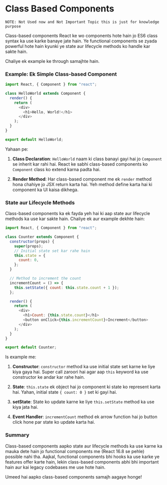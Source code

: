 # Class Based Components

`NOTE: Not Used now and Not Important Topic this is just for knowledge purpose`

Class-based components React ke wo components hote hain jo ES6 class syntax ka use karke banaye jate hain. Ye functional components se zyada powerful hote hain kyunki ye state aur lifecycle methods ko handle kar sakte hain.

Chaliye ek example ke through samajhte hain.

### Example: Ek Simple Class-based Component

```javascript
import React, { Component } from "react";

class HelloWorld extends Component {
  render() {
    return (
      <div>
        <h1>Hello, World!</h1>
      </div>
    );
  }
}

export default HelloWorld;
```

Yahaan pe:

1. **Class Declaration**: `HelloWorld` naam ki class banayi gayi hai jo `Component` se inherit kar rahi hai. React ke sabhi class-based components ko `Component` class ko extend karna padta hai.

2. **Render Method**: Har class-based component me ek `render` method hona chahiye jo JSX return karta hai. Yeh method define karta hai ki component ka UI kaisa dikhega.

### State aur Lifecycle Methods

Class-based components ka ek fayda yeh hai ki aap state aur lifecycle methods ka use kar sakte hain. Chaliye ek aur example dekhte hain:

```javascript
import React, { Component } from "react";

class Counter extends Component {
  constructor(props) {
    super(props);
    // Initial state set kar rahe hain
    this.state = {
      count: 0,
    };
  }

  // Method to increment the count
  incrementCount = () => {
    this.setState({ count: this.state.count + 1 });
  };

  render() {
    return (
      <div>
        <h1>Count: {this.state.count}</h1>
        <button onClick={this.incrementCount}>Increment</button>
      </div>
    );
  }
}

export default Counter;
```

Is example me:

1. **Constructor**: `constructor` method ka use initial state set karne ke liye kiya gaya hai. Super call zaroori hai agar aap `this` keyword ka use constructor ke andar kar rahe hain.

2. **State**: `this.state` ek object hai jo component ki state ko represent karta hai. Yahan, initial state `{ count: 0 }` set ki gayi hai.

3. **setState**: State ko update karne ke liye `this.setState` method ka use kiya jata hai.

4. **Event Handler**: `incrementCount` method ek arrow function hai jo button click hone par state ko update karta hai.

### Summary

Class-based components aapko state aur lifecycle methods ka use karne ka mauka dete hain jo functional components me (React 16.8 se pehle) possible nahi tha. Aajkal, functional components bhi hooks ka use karke ye features offer karte hain, lekin class-based components abhi bhi important hain aur kai legacy codebases me use hote hain.

Umeed hai aapko class-based components samajh aagaye honge!
